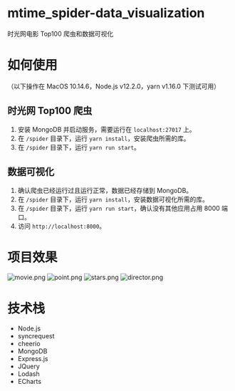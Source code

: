 # mtime_spider-data_visualization
时光网电影 Top100 爬虫和数据可视化

# 如何使用
（以下操作在 MacOS 10.14.6，Node.js v12.2.0，yarn v1.16.0 下测试可用）

## 时光网 Top100 爬虫
1. 安装 MongoDB 并启动服务，需要运行在 `localhost:27017` 上。
2. 在 `/spider` 目录下，运行 `yarn install`，安装爬虫所需的库。
3. 在 `/spider` 目录下，运行 `yarn run start`。

## 数据可视化
1. 确认爬虫已经运行过且运行正常，数据已经存储到 MongoDB。
2. 在 `/spider` 目录下，运行 `yarn install`，安装数据可视化所需的库。
3. 在 `/spider` 目录下，运行 `yarn run start`，确认没有其他应用占用 8000 端口。
4. 访问 `http://localhost:8000`。

# 项目效果
![movie.png](https://i.loli.net/2019/08/29/DFJm9zH3buK8NtC.png)
![point.png](https://i.loli.net/2019/08/29/ZVuRQvF5c72p1JT.png)
![stars.png](https://i.loli.net/2019/08/29/2TEWJhxBcMVsp8j.png)
![director.png](https://i.loli.net/2019/08/29/U3qzFa4BwhDe1l2.png)

# 技术栈
- Node.js
- syncrequest
- cheerio
- MongoDB
- Express.js
- JQuery
- Lodash
- ECharts


